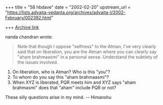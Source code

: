 +++
title = "58 hbdave"
date = "2002-02-20"
upstream_url = "https://lists.advaita-vedanta.org/archives/advaita-l/2002-February/002392.html"

+++
[Archive link](https://lists.advaita-vedanta.org/archives/advaita-l/2002-February/002392.html)

nanda chandran wrote:

> Note that though I oppose "selfness" to the Atman, I've very clearly said
> that on liberation, you are the Atman where you can clearly say "aham
> brahmaasmi" in a personal sense. Understand the subtlety of the issues
> involved.

1.    On liberation, who is Atman? Who is this "you"?
2.    To whom do you say this "aham brahmaasmi"?
3.    When XYZ is liberated, PQR meets him and XYZ says "aham brahmasmi"
        does that "aham" include PQR or not?

These silly questions arise in my mind.
-- Himanshu

